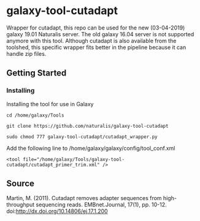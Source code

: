 # galaxy-tool-cutadapt
Wrapper for cutadapt, this repo can be used for the new (03-04-2019) galaxy 19.01 Naturalis server. The old galaxy 16.04 server is not supported anymore with this tool. Although cutadapt is also available from the toolshed, this specific wrapper fits better in the pipeline because it can handle zip files.

## Getting Started
### Installing
Installing the tool for use in Galaxy
```
cd /home/galaxy/Tools
```
```
git clone https://github.com/naturalis/galaxy-tool-cutadapt
```
```
sudo chmod 777 galaxy-tool-cutadapt/cutadapt_wrapper.py
```
Add the following line to /home/galaxy/galaxy/config/tool_conf.xml
```
<tool file="/home/galaxy/Tools/galaxy-tool-cutadapt/cutadapt_primer_trim.xml" />
```
## Source

Martin, M. (2011). Cutadapt removes adapter sequences from high-throughput sequencing reads. EMBnet.Journal, 17(1), pp. 10-12. doi:http://dx.doi.org/10.14806/ej.17.1.200
